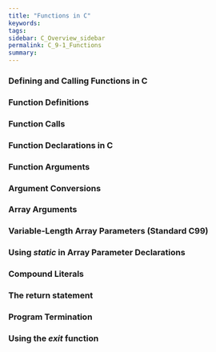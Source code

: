 ```yaml
---
title: "Functions in C"
keywords:
tags:
sidebar: C_Overview_sidebar
permalink: C_9-1_Functions
summary:
---
```

### Defining and Calling Functions in C

### Function Definitions

### Function Calls

### Function Declarations in C

### Function Arguments

### Argument Conversions

### Array Arguments

### Variable-Length Array Parameters (Standard C99)

### Using *static* in Array Parameter Declarations

### Compound Literals

### The return statement

### Program Termination

### Using the *exit* function